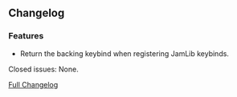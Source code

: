 ## Changelog

### Features

- Return the backing keybind when registering JamLib keybinds.

Closed issues: None.

[Full Changelog](https://github.com/JamCoreModding/JamLib/compare/0.3.1...0.3.2)
